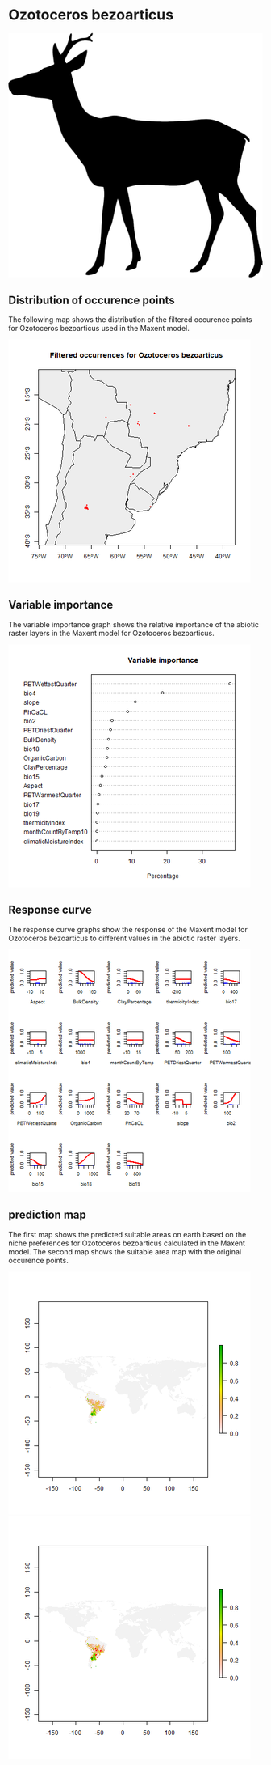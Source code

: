 # Ozotoceros bezoarticus 

![](image_taxa.png) 

## Distribution of occurence points 
The following map shows the distribution of the filtered occurence points for Ozotoceros bezoarticus used in the Maxent model. 

![](occurrences.png)
    
## Variable importance 
The variable importance graph shows the relative importance of the abiotic raster layers in the  Maxent model for Ozotoceros bezoarticus. 

![](valid_maxent_variable_importance.png)
    
## Response curve 
The response curve graphs show the response of the Maxent model for Ozotoceros bezoarticus to different values in the abiotic raster layers. 

![](valid_maxent_response_curve.png)
    
## prediction map 
The first map shows the predicted suitable areas on earth based on the niche preferences for Ozotoceros bezoarticus calculated in the Maxent model. The second map shows the suitable area map with the original occurence points.

![](prediction_map.png)
![](prediction_occurence_map.png)
    
